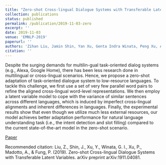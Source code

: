 ```yaml
---
title: "Zero-shot Cross-lingual Dialogue Systems with Transferable Latent Variables"
collection: publications
status: published
permalink: /publication/2019-11-03-zero
excerpt: ''
date: 2019-11-03
venue: 'EMNLP-2019'
paperurl: ''
authors: 'Zihan Liu, Jamin Shin, Yan Xu, Genta Indra Winata, Peng Xu, Andrea Madotto and Pascale Fung'
citation: ''
---
```

Despite the surging demands for multilin-gual task-oriented dialog systems (e.g., Alexa, Google Home), there has been less research done in multilingual or cross-lingual scenarios. Hence, we propose a zero-shot adaptation of task-oriented dialogue system to low-resource languages. To tackle this challenge, we first use a set of very few parallel word pairs to refine the aligned cross-lingual word-level representations. We then employ a latent variable model to cope with the variance of similar sentences across different languages, which is induced by imperfect cross-lingual alignments and inherent differences in languages. Finally, the experimental results show that even though we utilize much less external resources, our model achieves better adaptation performance for natural language understanding task (i.e., the intent detection and slot filling) compared to the current state-of-the-art model in the zero-shot scenario.

[Paper](https://arxiv.org/pdf/1911.04081.pdf)

Recommended citation: Liu, Z., Shin, J., Xu, Y., Winata, G. I., Xu, P., Madotto, A., & Fung, P. (2019). Zero-shot Cross-lingual Dialogue Systems with Transferable Latent Variables. arXiv preprint arXiv:1911.04081.